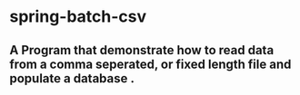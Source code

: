 # spring-batch-csv


## A Program that demonstrate how to read data from a comma seperated, or fixed length file and populate a database .

